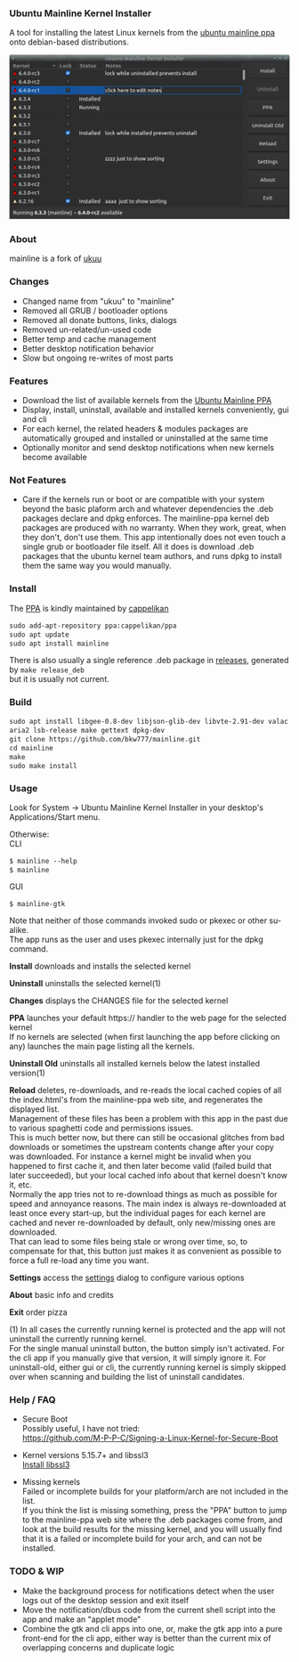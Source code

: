 ### Ubuntu Mainline Kernel Installer
A tool for installing the latest Linux kernels from the [ubuntu mainline ppa](https://kernel.ubuntu.com/~kernel-ppa/mainline/) onto debian-based distributions.

![Main window screenshot](main_window.png)

### About
mainline is a fork of [ukuu](https://github.com/teejee2008/ukuu)  

### Changes
* Changed name from "ukuu" to "mainline"
* Removed all GRUB / bootloader options
* Removed all donate buttons, links, dialogs
* Removed un-related/un-used code
* Better temp and cache management
* Better desktop notification behavior
* Slow but ongoing re-writes of most parts

### Features
* Download the list of available kernels from the [Ubuntu Mainline PPA](http://kernel.ubuntu.com/~kernel-ppa/mainline/)
* Display, install, uninstall, available and installed kernels conveniently, gui and cli
* For each kernel, the related headers & modules packages are automatically grouped and installed or uninstalled at the same time
* Optionally monitor and send desktop notifications when new kernels become available

### Not Features
* Care if the kernels run or boot or are compatible with your system beyond the basic plaform arch and whatever dependencies the .deb packages declare and dpkg enforces. The mainline-ppa kernel deb packages are produced with no warranty. When they work, great, when they don't, don't use them. This app intentionally does not even touch a single grub or bootloader file itself. All it does is download .deb packages that the ubuntu kernel team authors, and runs dpkg to install them the same way you would manually.

### Install
The [PPA](https://code.launchpad.net/~cappelikan/+archive/ubuntu/ppa) is kindly maintained by [cappelikan](https://github.com/cappelikan)  
```
sudo add-apt-repository ppa:cappelikan/ppa
sudo apt update
sudo apt install mainline
```
There is also usually a single reference .deb package in [releases](../../releases/latest), generated by ```make release_deb```  
but it is usually not current.

### Build
```
sudo apt install libgee-0.8-dev libjson-glib-dev libvte-2.91-dev valac aria2 lsb-release make gettext dpkg-dev
git clone https://github.com/bkw777/mainline.git
cd mainline
make
sudo make install
```

### Usage
Look for System -> Ubuntu Mainline Kernel Installer in your desktop's Applications/Start menu.

Otherwise:  
CLI
```
$ mainline --help
$ mainline
```
GUI
```
$ mainline-gtk
```
Note that neither of those commands invoked sudo or pkexec or other su-alike.  
The app runs as the user and uses pkexec internally just for the dpkg command.

**Install** downloads and installs the selected kernel

**Uninstall** uninstalls the selected kernel(1)

**Changes** displays the CHANGES file for the selected kernel

**PPA** launches your default https:// handler to the web page for the selected kernel  
If no kernels are selected (when first launching the app before clicking on any) launches the main page listing all the kernels.

**Uninstall Old** uninstalls all installed kernels below the latest installed version(1)

**Reload** deletes, re-downloads, and re-reads the local cached copies of all the index.html's from the mainline-ppa web site, and regenerates the displayed list.  
Management of these files has been a problem with this app in the past due to various spaghetti code and permissions issues.  
This is much better now, but there can still be occasional glitches from bad downloads or sometimes the upstream contents change after your copy was downloaded. For instance a kernel might be invalid when you happened to first cache it, and then later become valid (failed build that later succeeded), but your local cached info about that kernel doesn't know it, etc.  
Normally the app tries not to re-download things as much as possible for speed and annoyance reasons. The main index is always re-downloaded at least once every start-up, but the individual pages for each kernel are cached and never re-downloaded by default, only new/missing ones are downloaded.  
That can lead to some files being stale or wrong over time, so, to compensate for that, this button just makes it as convenient as possible to force a full re-load any time you want.  

**Settings** access the [settings](settings.md) dialog to configure various options

**About** basic info and credits

**Exit** order pizza

(1) In all cases the currently running kernel is protected and the app will not uninstall the currently running kernel.  
For the single manual uninstall button, the button simply isn't activated. For the cli app if you manually give that version, it will simply ignore it. For uninstall-old, either gui or cli, the currently running kernel is simply skipped over when scanning and building the list of uninstall candidates.

### Help / FAQ

* Secure Boot  
  Possibly useful, I have not tried:  
  https://github.com/M-P-P-C/Signing-a-Linux-Kernel-for-Secure-Boot

* Kernel versions 5.15.7+ and libssl3  
  [Install libssl3](../../wiki/Install-libssl3)

* Missing kernels  
  Failed or incomplete builds for your platform/arch are not included in the list.  
  If you think the list is missing something, press the "PPA" button to jump to the mainline-ppa web site where the .deb packages come from, and look at the build results for the missing kernel, and you will usually find that it is a failed or incomplete build for your arch, and can not be installed.

### TODO & WIP
* Make the background process for notifications detect when the user logs out of the desktop session and exit itself
* Move the notification/dbus code from the current shell script into the app and make an "applet mode"
* Combine the gtk and cli apps into one, or, make the gtk app into a pure front-end for the cli app, either way is better than the current mix of overlapping concerns and duplicate logic
